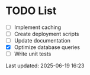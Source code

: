 # TODO List

- [ ] Implement caching
- [ ] Create deployment scripts
- [ ] Update documentation
- [x] Optimize database queries
- [ ] Write unit tests

Last updated: 2025-06-19 16:23
